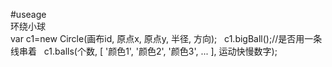 #useage  
环绕小球  
var c1=new Circle(画布id, 原点x, 原点y, 半径, 方向);  
c1.bigBall();//是否用一条线串着  
c1.balls(个数, [ '颜色1', '颜色2', '颜色3', ... ], 运动快慢数字);
